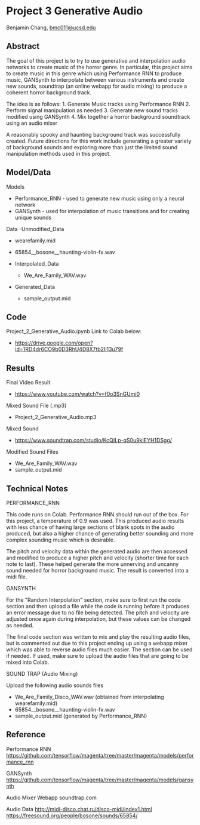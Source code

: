# Project 3 Generative Audio

Benjamin Chang, bmc011@ucsd.edu

## Abstract

The goal of this project is to try to use generative and interpolation audio networks to create music of the horror genre. In particular, this project aims to create music in this genre which using Performance RNN to produce music, GANSynth to interpolate between various instruments and create new sounds, soundtrap (an online webapp for audio mixing) to produce a coherent horror background track.

The idea is as follows: 1. Generate Music tracks using Performance RNN
                        2. Perform signal manipulation as needed
                        3. Generate new sound tracks modified using GANSynth
                        4. Mix together a horror background soundtrack using an audio mixer

A reasonably spooky and haunting background track was successfully created. Future directions for this work include generating a greater variety of background sounds and exploring more than just the limited sound manipulation methods used in this project. 

## Model/Data

Models
  - Performance_RNN - used to generate new music using only a neural network
  - GANSynth - used for interpolation of music transitions and for creating unique sounds

Data
-Unmodified_Data 
  - wearefamily.mid
  - 65854__bosone__haunting-violin-fx.wav
  
- Interpolated_Data
  - We_Are_Family_WAV.wav

- Generated_Data
  - sample_output.mid

## Code

Project_2_Generative_Audio.ipynb
Link to Colab below:
  - https://drive.google.com/open?id=1RD4dr6CO9b0D3RhU4D8X7tb2Ii13u79f

## Results

Final Video Result
  - https://www.youtube.com/watch?v=f0o3SnGUmi0

Mixed Sound File (.mp3)
  - Project_2_Generative_Audio.mp3

Mixed Sound
  - https://www.soundtrap.com/studio/KcQILp-qS0u9kIEYH1DSgg/

Modified Sound Files
  - We_Are_Family_WAV.wav
  - sample_output.mid

## Technical Notes

PERFORMANCE_RNN

This code runs on Colab. Performance RNN should run out of the box. For this project, a temperature of 0.9 was used. This produced audio results with less chance of having large sections of blank spots in the audio produced, but also a higher chance of generating better sounding and more complex sounding music which is desirable.

The pitch and velocity data within the generated audio are then accessed and modified to produce a higher pitch and velocity (shorter time for each note to last). These helped generate the more unnerving and uncanny sound needed for horror background music. The result is converted into a midi file.


GANSYNTH

For the "Random Interpolation" section, make sure to first run the code section and then upload a file while the code is running before it produces an error message due to no file being detected. The pitch and velocity are adjusted once again during interpolation, but these values can be changed as needed.

The final code section was written to mix and play the resulting audio files, but is commented out due to this project ending up using a webapp mixer which was able to reverse audio files much easier. The section can be used if needed. If used, make sure to upload the audio files that are going to be mixed into Colab.

SOUND TRAP (Audio Mixing)

Upload the following audio sounds files
  - We_Are_Family_Disco_WAV.wav (obtained from interpolating wearefamily.mid)
  - 65854__bosone__haunting-violin-fx.wav
  - sample_output.mid (generated by Performance_RNN)
  
## Reference

Performance RNN
https://github.com/tensorflow/magenta/tree/master/magenta/models/performance_rnn

GANSynth
https://github.com/tensorflow/magenta/tree/master/magenta/models/gansynth

Audio Mixer Webapp
soundtrap.com

Audio Data
http://midi-disco.chat.ru/disco-midi/index1.html
https://freesound.org/people/bosone/sounds/65854/
